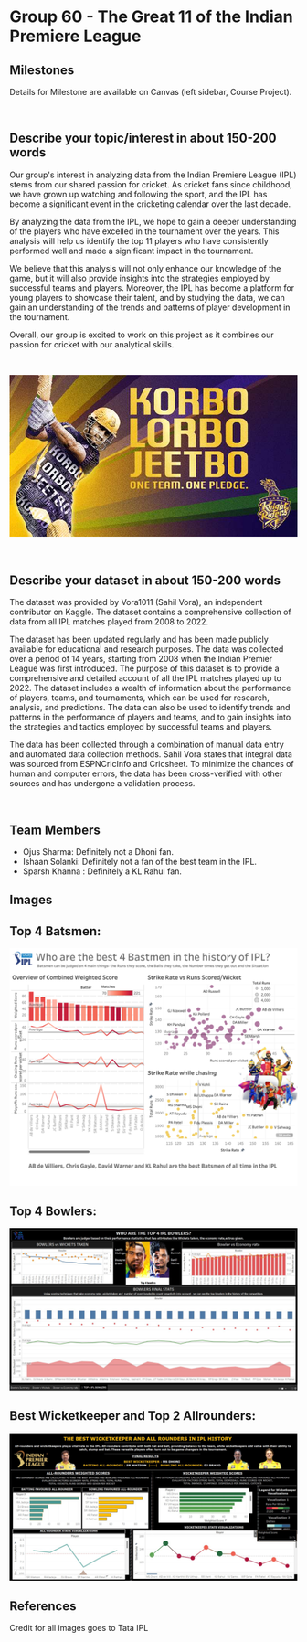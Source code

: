 # Group 60 - The Great 11 of the Indian Premiere League

## **Milestones**

Details for Milestone are available on Canvas (left sidebar, Course Project).

<br>

## **Describe your topic/interest in about 150-200 words**

Our group's interest in analyzing data from the Indian Premiere League (IPL) stems from our shared passion for cricket. As cricket fans since childhood, we have grown up watching and following the sport, and the IPL has become a significant event in the cricketing calendar over the last decade.

By analyzing the data from the IPL, we hope to gain a deeper understanding of the players who have excelled in the tournament over the years. This analysis will help us identify the top 11 players who have consistently performed well and made a significant impact in the tournament.

We believe that this analysis will not only enhance our knowledge of the game, but it will also provide insights into the strategies employed by successful teams and players. Moreover, the IPL has become a platform for young players to showcase their talent, and by studying the data, we can gain an understanding of the trends and patterns of player development in the tournament.

Overall, our group is excited to work on this project as it combines our passion for cricket with our analytical skills.

<br>

![Korbo Lorbo Jeetbo](images/korbo-lorbo-jeetbo.jpg)

<br>

## **Describe your dataset in about 150-200 words**
The dataset was provided by Vora1011 (Sahil Vora), an independent contributor on Kaggle. The dataset contains a comprehensive collection of data from all IPL matches played from 2008 to 2022.

The dataset has been updated regularly and has been made publicly available for educational and research purposes. The data was collected over a period of 14 years, starting from 2008 when the Indian Premier League was first introduced. The purpose of this dataset is to provide a comprehensive and detailed account of all the IPL matches played up to 2022. The dataset includes a wealth of information about the performance of players, teams, and tournaments, which can be used for research, analysis, and predictions. The data can also be used to identify trends and patterns in the performance of players and teams, and to gain insights into the strategies and tactics employed by successful teams and players.

The data has been collected through a combination of manual data entry and automated data collection methods. Sahil Vora states that integral data was sourced from ESPNCricInfo and Cricsheet. To minimize the chances of human and computer errors, the data has been cross-verified with other sources and has undergone a validation process.

<br>

## **Team Members**

- Ojus Sharma: Definitely not a Dhoni fan.
- Ishaan Solanki: Definitely not a fan of the best team in the IPL.
- Sparsh Khanna : Definitely a KL Rahul fan.

## Images


## Top 4 Batsmen:
![Ishaan Dashboard](images/Ishaan%20Dashboard.png)

## Top 4 Bowlers:
![Sparsh Dashboard](images/Sparsh%20Dashboard.jpeg)

## Best Wicketkeeper and Top 2 Allrounders:
![Ojus Dashboard](images/Ojus%20Dashboard.jpeg)


## References

Credit for all images goes to Tata IPL

